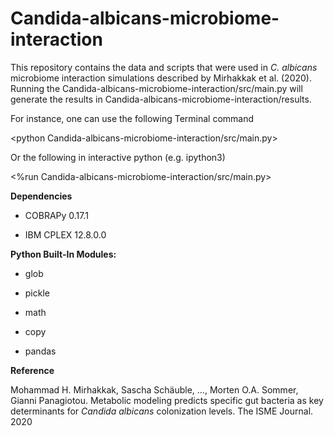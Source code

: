 # Candida-albicans-microbiome-interaction

This repository contains the data and scripts that were used in *C. albicans* microbiome interaction simulations described by Mirhakkak et al. (2020).
Running the Candida-albicans-microbiome-interaction/src/main.py will generate the results in Candida-albicans-microbiome-interaction/results.

For instance, one can use the following Terminal command

<python Candida-albicans-microbiome-interaction/src/main.py>

Or the following in interactive python (e.g. ipython3)

<%run Candida-albicans-microbiome-interaction/src/main.py>

**Dependencies**

* COBRAPy 0.17.1

* IBM CPLEX 12.8.0.0



**Python Built-In Modules:**

* glob

* pickle

* math

* copy

* pandas




**Reference**

Mohammad H. Mirhakkak, Sascha Schäuble, ..., Morten O.A. Sommer, Gianni Panagiotou. Metabolic modeling predicts specific gut bacteria as key determinants for *Candida albicans* colonization levels. The ISME Journal. 2020

